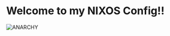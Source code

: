 # Welcome to my NIXOS Config!!

![ANARCHY](https://discourse.nixos.org/uploads/default/original/2X/0/0ff29ec5b9241bb4ac28f317e62f22a4f53eccc4.png)
